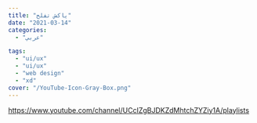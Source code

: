 ```yaml
---
title: "ياكش تفلح"
date: "2021-03-14"
categories:
  - "عربي"

tags:
  - "ui/ux"
  - "ui/ux"
  - "web design"
  - "xd"
cover: "/YouTube-Icon-Gray-Box.png"
---
```


https://www.youtube.com/channel/UCcIZgBJDKZdMhtchZYZiy1A/playlists
